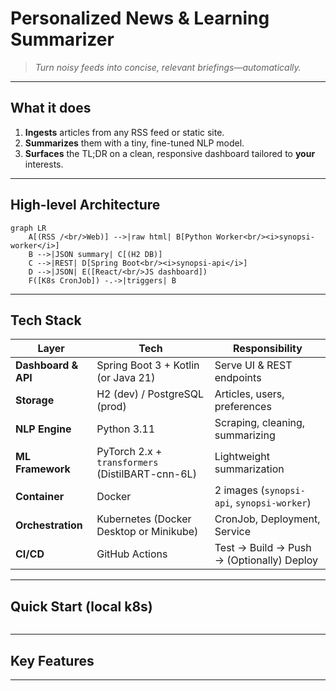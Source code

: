 # Personalized News & Learning Summarizer
> *Turn noisy feeds into concise, relevant briefings—automatically.*

---

## What it does
1. **Ingests** articles from any RSS feed or static site.  
2. **Summarizes** them with a tiny, fine-tuned NLP model.  
3. **Surfaces** the TL;DR on a clean, responsive dashboard tailored to **your** interests.

---

## High-level Architecture
```mermaid
graph LR
    A[(RSS /<br/>Web)] -->|raw html| B[Python Worker<br/><i>synopsi-worker</i>]
    B -->|JSON summary| C[(H2 DB)]
    C -->|REST| D[Spring Boot<br/><i>synopsi-api</i>]
    D -->|JSON| E([React/<br/>JS dashboard])
    F([K8s CronJob]) -.->|triggers| B
```

---

## Tech Stack
| Layer | Tech | Responsibility |
|-------|------|----------------|
| **Dashboard & API** | Spring Boot 3 + Kotlin (or Java 21) | Serve UI & REST endpoints |
| **Storage** | H2 (dev) / PostgreSQL (prod) | Articles, users, preferences |
| **NLP Engine** | Python 3.11 | Scraping, cleaning, summarizing |
| **ML Framework** | PyTorch 2.x + `transformers` (DistilBART-cnn-6L) | Lightweight summarization |
| **Container** | Docker | 2 images (`synopsi-api`, `synopsi-worker`) |
| **Orchestration** | Kubernetes (Docker Desktop or Minikube) | CronJob, Deployment, Service |
| **CI/CD** | GitHub Actions | Test → Build → Push → (Optionally) Deploy |

---

## Quick Start (local k8s)
```bash
```


---


## Key Features

---
